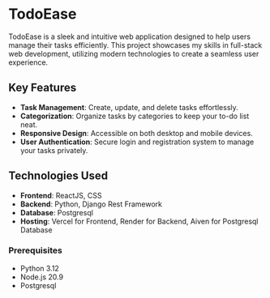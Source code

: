 # TodoEase

TodoEase is a sleek and intuitive web application designed to help users manage their tasks efficiently. This project showcases my skills in full-stack web development, utilizing modern technologies to create a seamless user experience.

## Key Features
- **Task Management**: Create, update, and delete tasks effortlessly.
- **Categorization**: Organize tasks by categories to keep your to-do list neat.
- **Responsive Design**: Accessible on both desktop and mobile devices.
- **User Authentication**: Secure login and registration system to manage your tasks privately.

## Technologies Used
- **Frontend**: ReactJS, CSS
- **Backend**: Python, Django Rest Framework
- **Database**: Postgresql
- **Hosting**: Vercel for Frontend, Render for Backend, Aiven for Postgresql Database

### Prerequisites
- Python 3.12
- Node.js 20.9
- Postgresql
